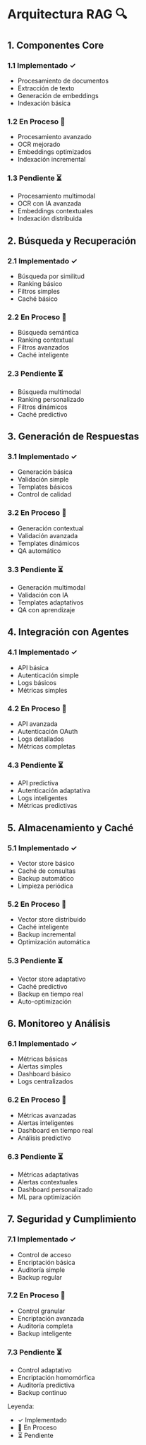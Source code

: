 # Arquitectura RAG 🔍

## 1. Componentes Core

### 1.1 Implementado ✓
- Procesamiento de documentos
- Extracción de texto
- Generación de embeddings
- Indexación básica

### 1.2 En Proceso 🔄
- Procesamiento avanzado
- OCR mejorado
- Embeddings optimizados
- Indexación incremental

### 1.3 Pendiente ⏳
- Procesamiento multimodal
- OCR con IA avanzada
- Embeddings contextuales
- Indexación distribuida

## 2. Búsqueda y Recuperación

### 2.1 Implementado ✓
- Búsqueda por similitud
- Ranking básico
- Filtros simples
- Caché básico

### 2.2 En Proceso 🔄
- Búsqueda semántica
- Ranking contextual
- Filtros avanzados
- Caché inteligente

### 2.3 Pendiente ⏳
- Búsqueda multimodal
- Ranking personalizado
- Filtros dinámicos
- Caché predictivo

## 3. Generación de Respuestas

### 3.1 Implementado ✓
- Generación básica
- Validación simple
- Templates básicos
- Control de calidad

### 3.2 En Proceso 🔄
- Generación contextual
- Validación avanzada
- Templates dinámicos
- QA automático

### 3.3 Pendiente ⏳
- Generación multimodal
- Validación con IA
- Templates adaptativos
- QA con aprendizaje

## 4. Integración con Agentes

### 4.1 Implementado ✓
- API básica
- Autenticación simple
- Logs básicos
- Métricas simples

### 4.2 En Proceso 🔄
- API avanzada
- Autenticación OAuth
- Logs detallados
- Métricas completas

### 4.3 Pendiente ⏳
- API predictiva
- Autenticación adaptativa
- Logs inteligentes
- Métricas predictivas

## 5. Almacenamiento y Caché

### 5.1 Implementado ✓
- Vector store básico
- Caché de consultas
- Backup automático
- Limpieza periódica

### 5.2 En Proceso 🔄
- Vector store distribuido
- Caché inteligente
- Backup incremental
- Optimización automática

### 5.3 Pendiente ⏳
- Vector store adaptativo
- Caché predictivo
- Backup en tiempo real
- Auto-optimización

## 6. Monitoreo y Análisis

### 6.1 Implementado ✓
- Métricas básicas
- Alertas simples
- Dashboard básico
- Logs centralizados

### 6.2 En Proceso 🔄
- Métricas avanzadas
- Alertas inteligentes
- Dashboard en tiempo real
- Análisis predictivo

### 6.3 Pendiente ⏳
- Métricas adaptativas
- Alertas contextuales
- Dashboard personalizado
- ML para optimización

## 7. Seguridad y Cumplimiento

### 7.1 Implementado ✓
- Control de acceso
- Encriptación básica
- Auditoría simple
- Backup regular

### 7.2 En Proceso 🔄
- Control granular
- Encriptación avanzada
- Auditoría completa
- Backup inteligente

### 7.3 Pendiente ⏳
- Control adaptativo
- Encriptación homomórfica
- Auditoría predictiva
- Backup continuo

Leyenda:
- ✓ Implementado
- 🔄 En Proceso
- ⏳ Pendiente
